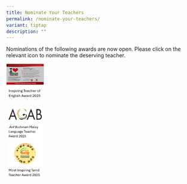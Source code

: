 ```yaml
---
title: Nominate Your Teachers
permalink: /nominate-your-teachers/
variant: tiptap
description: ""
---
```

<p>Nominations of the following awards are now open. Please click on the
relevant icon to nominate the deserving teacher.</p><a class="isomer-image-wrapper" href="https://www.chijourladyofgoodcounsel.moe.edu.sg/files/Nominate%20Your%20Teachers/tamil_teachers_award_2025.pdf"><img style="width: 20%;" height="auto" width="100%" alt="" src="/images/English_Award.png"></a>
<p></p>
<div class="isomer-image-wrapper">
<img style="width: 20%;" height="auto" width="100%" alt="" src="/images/Malay_Award.jpg">
</div><a class="isomer-image-wrapper" href="www.chijourladyofgoodcounsel.moe.edu.sg/files/Nominate%20Your%20Teachers/tamil_teachers_award_2025.pdf"><img style="width: 20%;" height="auto" width="100%" alt="" src="/images/Tamil_Award.png"></a>
<p></p>